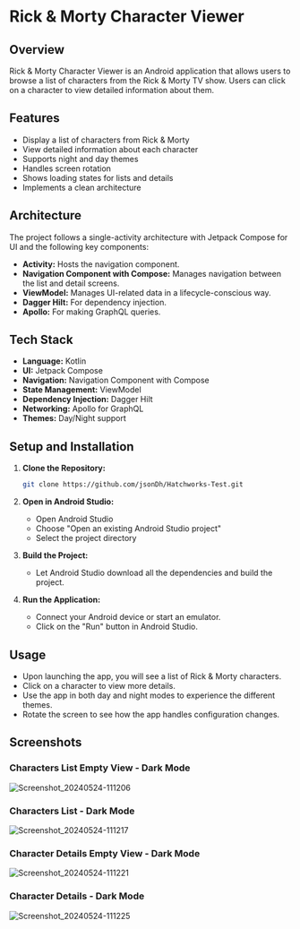 # Rick & Morty Character Viewer

## Overview
Rick & Morty Character Viewer is an Android application that allows users to browse a list of characters from the Rick & Morty TV show. Users can click on a character to view detailed information about them.

## Features
- Display a list of characters from Rick & Morty
- View detailed information about each character
- Supports night and day themes
- Handles screen rotation
- Shows loading states for lists and details
- Implements a clean architecture

## Architecture
The project follows a single-activity architecture with Jetpack Compose for UI and the following key components:
- **Activity:** Hosts the navigation component.
- **Navigation Component with Compose:** Manages navigation between the list and detail screens.
- **ViewModel:** Manages UI-related data in a lifecycle-conscious way.
- **Dagger Hilt:** For dependency injection.
- **Apollo:** For making GraphQL queries.

## Tech Stack
- **Language:** Kotlin
- **UI:** Jetpack Compose
- **Navigation:** Navigation Component with Compose
- **State Management:** ViewModel
- **Dependency Injection:** Dagger Hilt
- **Networking:** Apollo for GraphQL
- **Themes:** Day/Night support


## Setup and Installation
  
1. **Clone the Repository:**
   ```sh
   git clone https://github.com/jsonDh/Hatchworks-Test.git
   ```
2. **Open in Android Studio:**
   - Open Android Studio
   - Choose "Open an existing Android Studio project"
   - Select the project directory

3. **Build the Project:**
   - Let Android Studio download all the dependencies and build the project.

4. **Run the Application:**
   - Connect your Android device or start an emulator.
   - Click on the "Run" button in Android Studio.

## Usage
- Upon launching the app, you will see a list of Rick & Morty characters.
- Click on a character to view more details.
- Use the app in both day and night modes to experience the different themes.
- Rotate the screen to see how the app handles configuration changes.


## Screenshots

### Characters List Empty View - Dark Mode
![Screenshot_20240524-111206](https://github.com/jsonDh/Hatchworks-Test/assets/10732606/ac4fb4b0-7c95-4da7-8afb-d00937b1ad91)
### Characters List - Dark Mode
![Screenshot_20240524-111217](https://github.com/jsonDh/Hatchworks-Test/assets/10732606/0123eb63-a9a6-45c9-82ea-9857923c21bf)
### Character Details Empty View - Dark Mode
![Screenshot_20240524-111221](https://github.com/jsonDh/Hatchworks-Test/assets/10732606/22438c79-f0bc-46ca-8b03-fba6c8bec628)
### Character Details - Dark Mode
![Screenshot_20240524-111225](https://github.com/jsonDh/Hatchworks-Test/assets/10732606/be933eb9-4a47-4b55-bc2b-0d15c4beb542)
